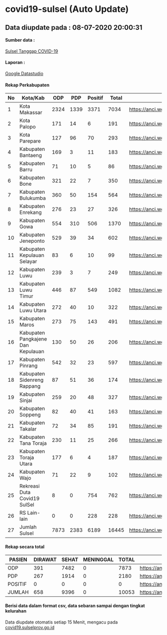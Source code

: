 
# covid19-sulsel (Auto Update)

## Data diupdate pada : 08-07-2020 20:00:31

#### Sumber data :
[Sulsel Tanggap COVID-19](https://covid19.sulselprov.go.id)

#### Laporan :
[Google Datastudio](https://datastudio.google.com/s/jythWGc1j4w)

#### Rekap Perkabupaten 
|No|Kota/Kab|ODP|PDP|Positif|Total|Link|
| --- | --- | --- | --- | --- | --- | --- |
|1|Kota Makassar|2324|1339|3371|7034|https://anci.web.id/cor/kota_makassar|
|2|Kota Palopo|171|14|6|191|https://anci.web.id/cor/kota_palopo|
|3|Kota Parepare|127|96|70|293|https://anci.web.id/cor/kota_parepare|
|4|Kabupaten Bantaeng|169|3|11|183|https://anci.web.id/cor/kabupaten_bantaeng|
|5|Kabupaten Barru|71|10|5|86|https://anci.web.id/cor/kabupaten_barru|
|6|Kabupaten Bone|321|22|7|350|https://anci.web.id/cor/kabupaten_bone|
|7|Kabupaten Bulukumba|360|50|154|564|https://anci.web.id/cor/kabupaten_bulukumba|
|8|Kabupaten Enrekang|276|23|27|326|https://anci.web.id/cor/kabupaten_enrekang|
|9|Kabupaten Gowa|554|310|506|1370|https://anci.web.id/cor/kabupaten_gowa|
|10|Kabupaten Jeneponto|529|39|34|602|https://anci.web.id/cor/kabupaten_jeneponto|
|11|Kabupaten Kepulauan Selayar|83|6|10|99|https://anci.web.id/cor/kabupaten_kepulauan_selayar|
|12|Kabupaten Luwu|239|3|7|249|https://anci.web.id/cor/kabupaten_luwu|
|13|Kabupaten Luwu Timur|446|87|549|1082|https://anci.web.id/cor/kabupaten_luwu_timur|
|14|Kabupaten Luwu Utara|272|40|10|322|https://anci.web.id/cor/kabupaten_luwu_utara|
|15|Kabupaten Maros|273|75|143|491|https://anci.web.id/cor/kabupaten_maros|
|16|Kabupaten Pangkajene Dan Kepulauan|130|50|26|206|https://anci.web.id/cor/kabupaten_pangkajene_dan_kepulauan|
|17|Kabupaten Pinrang|542|32|23|597|https://anci.web.id/cor/kabupaten_pinrang|
|18|Kabupaten Sidenreng Rappang|87|51|36|174|https://anci.web.id/cor/kabupaten_sidenreng_rappang|
|19|Kabupaten Sinjai|259|20|48|327|https://anci.web.id/cor/kabupaten_sinjai|
|20|Kabupaten Soppeng|82|40|41|163|https://anci.web.id/cor/kabupaten_soppeng|
|21|Kabupaten Takalar|72|34|85|191|https://anci.web.id/cor/kabupaten_takalar|
|22|Kabupaten Tana Toraja|230|11|25|266|https://anci.web.id/cor/kabupaten_tana_toraja|
|23|Kabupaten Toraja Utara|177|6|4|187|https://anci.web.id/cor/kabupaten_toraja_utara|
|24|Kabupaten Wajo|71|22|9|102|https://anci.web.id/cor/kabupaten_wajo|
|25|Rekreasi Duta Covid19 SulSel|8|0|754|762|https://anci.web.id/cor/rekreasi_duta_covid19_sulsel|
|26|RS Lain-lain|0|0|228|228|https://anci.web.id/cor/rs_lain-lain|
|27|Jumlah Sulsel|7873|2383|6189|16445|https://anci.web.id/cor/jumlah_sulsel|

#### Rekap secara total

| PASIEN | DIRAWAT | SEHAT | MENINGGAL | TOTAL | LINK |
| ---- | -------- | ---- | ---- |  ---- | ---- |
| ODP | 391 | 7482 | 0 | 7873 | https://anci.web.id/cor/odp_detail.html |
| PDP | 267 | 1914 | 0 | 2180 | https://anci.web.id/cor/pdp_detail.html |
| POSITIF | 0 | 0 | 0 | 0 | https://anci.web.id/cor/positif_detail.html |
| JUMLAH | 658 | 9396 | 0 | 10053 | https://anci.web.id/cor/jumlah_sulsel/ |

 
#### Berisi data dalam format csv, data sebaran sampai dengan tingkat kelurahan

Data diupdate otomatis setiap 15 Menit, mengacu pada [covid19.sulselprov.go.id](https://covid19.sulselprov.go.id)

